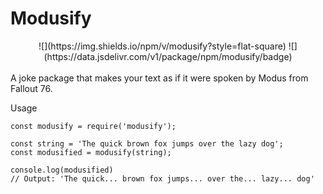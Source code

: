 # Modusify
<center>![](https://img.shields.io/npm/v/modusify?style=flat-square) ![](https://data.jsdelivr.com/v1/package/npm/modusify/badge)</center><br>
A joke package that makes your text as if it were spoken by Modus from Fallout 76.

Usage
```
const modusify = require('modusify');

const string = 'The quick brown fox jumps over the lazy dog';
const modusified = modusify(string);

console.log(modusified)
// Output: 'The quick... brown fox jumps... over the... lazy... dog'
```
